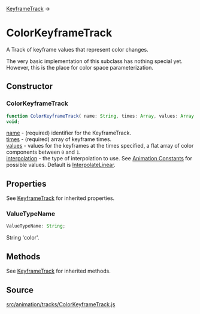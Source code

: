 [KeyframeTrack](en\animation\KeyframeTrack.html) →

# ColorKeyframeTrack

A Track of keyframe values that represent color changes.  
  
The very basic implementation of this subclass has nothing special yet.
However, this is the place for color space parameterization.

## Constructor

### ColorKeyframeTrack

  
  
```ts  
function ColorKeyframeTrack( name: String, times: Array, values: Array ):
void;  
```  

[name](#) - (required) identifier for the KeyframeTrack.  
[times](#) - (required) array of keyframe times.  
[values](#) - values for the keyframes at the times specified, a flat array of
color components between `0` and `1`.  
[interpolation](#) - the type of interpolation to use. See [Animation
Constants](en\constants\Animation.html) for possible values. Default is
[InterpolateLinear](en\constants\Animation.html).

## Properties

See [KeyframeTrack](en\animation\KeyframeTrack.html) for inherited properties.

### ValueTypeName

  
  
```ts  
ValueTypeName: String;  
```  

String 'color'.

## Methods

See [KeyframeTrack](en\animation\KeyframeTrack.html) for inherited methods.

## Source

<a
href="https://github.com/mrdoob/three.js/blob/master/src/animation/tracks/ColorKeyframeTrack.js">src/animation/tracks/ColorKeyframeTrack.js</a>

